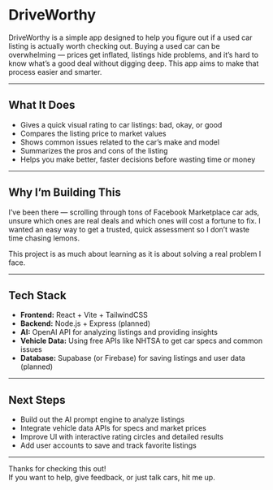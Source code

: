 # DriveWorthy

DriveWorthy is a simple app designed to help you figure out if a used car listing is actually worth checking out. Buying a used car can be overwhelming — prices get inflated, listings hide problems, and it’s hard to know what’s a good deal without digging deep. This app aims to make that process easier and smarter.

---

## What It Does

- Gives a quick visual rating to car listings: bad, okay, or good  
- Compares the listing price to market values  
- Shows common issues related to the car’s make and model  
- Summarizes the pros and cons of the listing  
- Helps you make better, faster decisions before wasting time or money

---

## Why I’m Building This

I’ve been there — scrolling through tons of Facebook Marketplace car ads, unsure which ones are real deals and which ones will cost a fortune to fix. I wanted an easy way to get a trusted, quick assessment so I don’t waste time chasing lemons.  

This project is as much about learning as it is about solving a real problem I face.

---

## Tech Stack

- **Frontend:** React + Vite + TailwindCSS  
- **Backend:** Node.js + Express (planned)  
- **AI:** OpenAI API for analyzing listings and providing insights  
- **Vehicle Data:** Using free APIs like NHTSA to get car specs and common issues  
- **Database:** Supabase (or Firebase) for saving listings and user data (planned)  

---

## Next Steps

- Build out the AI prompt engine to analyze listings  
- Integrate vehicle data APIs for specs and market prices  
- Improve UI with interactive rating circles and detailed results  
- Add user accounts to save and track favorite listings  

---

Thanks for checking this out!  
If you want to help, give feedback, or just talk cars, hit me up.
